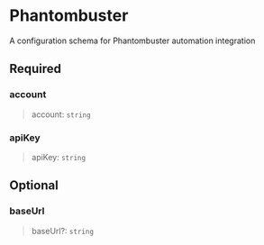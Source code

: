 # Phantombuster

A configuration schema for Phantombuster automation integration

## Required

### account

>account: `string`

### apiKey

>apiKey: `string`

## Optional

### baseUrl

>baseUrl?: `string`


